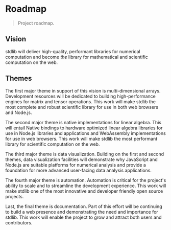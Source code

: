 # Roadmap

> Project roadmap.

## Vision

stdlib will deliver high-quality, performant libraries for numerical computation and become _the_ library for mathematical and scientific computation on the web.

## Themes

The first major theme in support of this vision is multi-dimensional arrays. Development resources will be dedicated to building high-performance engines for matrix and tensor operations. This work will make stdlib the most complete and robust scientific library for use in both web browsers and Node.js.

The second major theme is native implementations for linear algebra. This will entail Native bindings to hardware optimized linear algebra libraries for use in Node.js libraries and applications and WebAssembly implementations for use in web browsers. This work will make stdlib the most performant library for scientific computation on the web.

The third major theme is data visualization. Building on the first and second themes, data visualization facilities will demonstrate why JavaScript and Node.js are suitable platforms for numerical analysis and provide a foundation for more advanced user-facing data analysis applications.

The fourth major theme is automation. Automation is critical for the project's ability to scale and to streamline the development experience. This work will make stdlib one of the most innovative and developer friendly open source projects.

Last, the final theme is documentation. Part of this effort will be continuing to build a web presence and demonstrating the need and importance for stdlib. This work will enable the project to grow and attract both users and contributors.   
